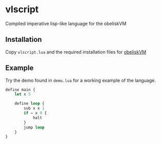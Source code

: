 # vlscript
Compiled imperative lisp-like language for the obeliskVM

## Installation
Copy `vlscript.lua` and the required installation files for [obeliskVM](https://github.com/SpartanSf/obeliskVM)

## Example
Try the demo found in `demo.lua` for a working example of the language.

```lisp
define main {
    let x 5

    define loop {
        sub x x 1
        if = x 0 {
            halt
        }
        jump loop
    }
}
```
